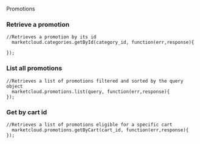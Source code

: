 Promotions

### Retrieve a promotion

```
//Retrieves a promotion by its id
  marketcloud.categories.getById(category_id, function(err,response){

});
```



### List all promotions

```
//Retrieves a list of promotions filtered and sorted by the query object
  marketcloud.promotions.list(query, function(err,response){
});
```



### Get by cart id

```
//Retrieves a list of promotions eligible for a specific cart
  marketcloud.promotions.getByCart(cart_id, function(err,response){
});
```